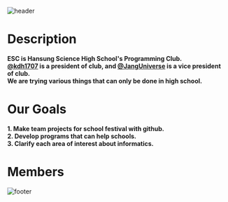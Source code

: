 ![header](https://capsule-render.vercel.app/api?type=waving&height=300&color=gradient&text=ESC&fontColor=000000&fontSize=100&stroke=FFFFFF&strokeWidth=2&desc=Engineering%20Science%20of%20Computer&descAlignY=65)
# Description
**ESC is Hansung Science High School's Programming Club.**  
**[@kdh1707](https://github.com/kdh1707) is a president of club, and [@JangUniverse](https://github.com/JangUniverse) is a vice president of club.**  
**We are trying various things that can only be done in high school.**  

# Our Goals
**1. Make team projects for school festival with github.**  
**2. Develop programs that can help schools.**  
**3. Clarify each area of interest about informatics.**

# Members


![footer](https://capsule-render.vercel.app/api?type=waving&height=200&color=gradient&fontColor=000000&fontSize=100&stroke=FFFFFF&strokeWidth=2&descAlignY=65&section=footer)

